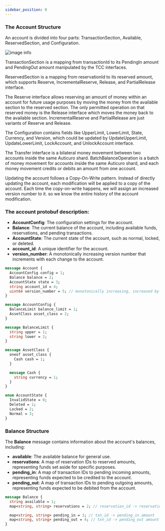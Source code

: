```yaml
---
sidebar_position: 0
---
```


### The Account Structure
An account is divided into four parts: TransactionSection, Available, ReservedSection, and Configuration.

![image info](@site/static/img/api/account_structure.svg)

TransactionSection is a mapping from transactionId to its PendingIn amount and PendingOut amount 
manipulated by the TCC interfaces.

ReservedSection is a mapping from reservationId to its reserved amount, which supports Reserve, 
IncrementalReserve, Release, and PartialRelease interface.

The Reserve interface allows reserving an amount of money within an account for future usage 
purposes by moving the money from the available section to the reserved section. The only permitted 
operation on that reserved money is the Release interface which moves the money back to the available 
section. IncrementalReserve and PartialRelease are just variants of Reserve and Release.

The Configuration contains fields like UpperLimit, LowerLimit, State, Currency, and Version, which 
could be updated by UpdateUpperLimit, UpdateLowerLimit, LockAccount, and UnlockAccount interface.

The Transfer interface is a bilateral money movement between two accounts inside the same Auticuro 
shard. BatchBalanceOperation is a batch of money movement for accounts inside the same Auticuro 
shard, and each money movement credits or debits an amount from one account.

Updating the account follows a Copy-On-Write pattern. Instead of directly updating the account,
each modification will be applied to a copy of the account. Each time the copy-on-write happens,
we will assign an increased version number to it. so we know the entire history of the account modification.

### The account protobuf description:
- **AccountConfig**: The configuration settings for the account.
- **Balance**: The current balance of the account, including available funds, reservations, and
  pending transactions.
- **AccountState**: The current state of the account, such as normal, locked, or deleted.
- **account_id**: A unique identifier for the account.
- **version_number**: A monotonically increasing version number that increments with each change to
  the account.

```protobuf
message Account {
  AccountConfig config = 1;
  Balance balance = 2;
  AccountState state = 3;
  string account_id = 4;
  uint64 version_number = 5; // monotonically increasing, increased by 1 upon any account changes
}

message AccountConfig {
  BalanceLimit balance_limit = 1;
  AssetClass asset_class = 2;
}

message BalanceLimit {
  string upper = 1;
  string lower = 2;
}

message AssetClass {
  oneof asset_class {
    Cash cash = 1;
  }

  message Cash {
    string currency = 1;
  }
}

enum AccountState {
  InvalidState = 0;
  Deleted = 1;
  Locked = 2;
  Normal = 3;
}
```

### Balance Structure
The **Balance** message contains information about the account's balances, including:
- **available**: The available balance for general use.
- **reservations**: A map of reservation IDs to reserved amounts, representing funds set aside for 
  specific purposes.
- **pending_in**: A map of transaction IDs to pending incoming amounts, representing funds expected 
  to be credited to the account.
- **pending_out**: A map of transaction IDs to pending outgoing amounts, representing funds expected 
  to be debited from the account.

```protobuf
message Balance {
  string available = 1;
  map<string, string> reservations = 2; // reservation_id -> reservation amount

  map<string, string> pending_in = 3; // txn_id -> pending_in amount
  map<string, string> pending_out = 4; // txn_id -> pending_out amount
}
```